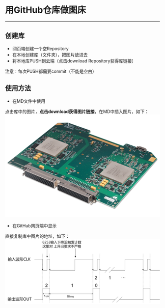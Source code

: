 # 用GitHub仓库做图床
---

## 创建库
* 网页端创建一个空Repository
* 在本地创建库（文件夹），把图片放进去
* 将本地库PUSH到云端（点击download Repository获得库链接）

注意：每次PUSH都需要commit（不能是空白）

## 使用方法

* 在MD文件中使用

点击库中的图片，**点击download获得图片链接**，在MD中插入图片，如下：
![](https://raw.githubusercontent.com/P-Lyn/PicBed/master/chips_overview/FPGA_xcalibur5090.png?token=AIRA6UDX33IPCRDIOGW56YS46CLRQ)

* 在GitHub网页端中显示

直接复制库中图片的地址，如下：
![](https://github.com/P-Lyn/PicBed/blob/master/test/7.6%E5%9B%BE%E7%A4%BA1.png)
